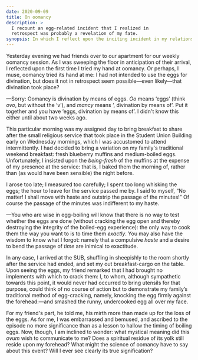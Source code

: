 ```yaml
---
date: 2020-09-09
title: On oomancy
description: >
  I recount an egg-related incident that I realized in
  retrospect was probably a revelation of my fate.
synopsis: In which I reflect upon the inciting incident in my relationship with oomancy.
---
```


Yesterday evening we had friends over to our apartment for our weekly
oomancy session. As I was sweeping the floor in anticipation of their
arrival, I reflected upon the first time I tried my hand at oomancy.<!-- FOLD --> Or perhaps, I muse, oomancy tried its hand at me:
I had not intended to use the eggs for divination, but does it not in
retrospect seem possible—even likely—that divination took place?

—Sorry: Oomancy is divination by means of eggs. _Oo_ means ‘eggs’
(think _ovo_,  but without the ‘v’), and _mancy_ means ‘, divination by
means of’. Put it together and you have ‘eggs, divination by means of’.
I didn't know this either until about two weeks ago.

This particular morning was my assigned day to bring breakfast to share
after the small religious service that took place in the Student Union
Building early on Wednesday mornings, which I was accustomed to attend
intermittently. I had decided to bring a variation on my family's
traditional weekend breakfast: fresh blueberry muffins and medium-boiled
eggs. Unfortunately, I insisted upon the _being-fresh_ of the muffins at
the expense of my presence at the service: that is, I baked them the
morning of, rather than (as would have been sensible) the night before.

I arose too late; I measured too carefully; I spent too long whisking
the eggs; the hour to leave for the service passed me by. I said to
myself, “No matter! I shall move with haste and outstrip the passage of
the minutes!” Of course the passage of the minutes was indifferent to my
haste.

—You who are wise in egg-boiling will know that there
is no way to test whether the eggs are done (without cracking the egg open
and thereby destroying the integrity of the boiled-egg experience): the
only way to cook them the way you want to is to time them *exactly*. You may
also have the wisdom to know what I forgot: namely that a compulsive *haste*
and a desire to bend the passage of *time* are inimical to exactitude.

In any case, I arrived at the SUB, shuffling in sheepishly to the room
shortly after the service had ended, and set my out breakfast-cargo on
the table. Upon seeing the eggs, my friend remarked that I had brought
no implements with which to crack them: I, to whom, although sympathetic
towards this point, it would never had occurred to bring utensils for
that purpose, could think of no course of action but to demonstrate my
family’s traditional method of egg-cracking, namely, knocking the egg
firmly against the forehead:—and smashed the runny, undercooked egg all
over my face.

For my friend's part, he told me, his mirth more than made up
for the loss of the eggs. As for me, I was embarrassed and bemused, and
ascribed to the episode no more significance than as a lesson to hallow
the timing of boiling eggs.
Now, though, I am inclined to wonder:
what mystical meaning did this *ovum* wish to communicate to me? Does a
spiritual residue of its yolk still reside upon my forehead? What might
the science of oomancy have to say about this event? Will I ever see
clearly its true signification?
